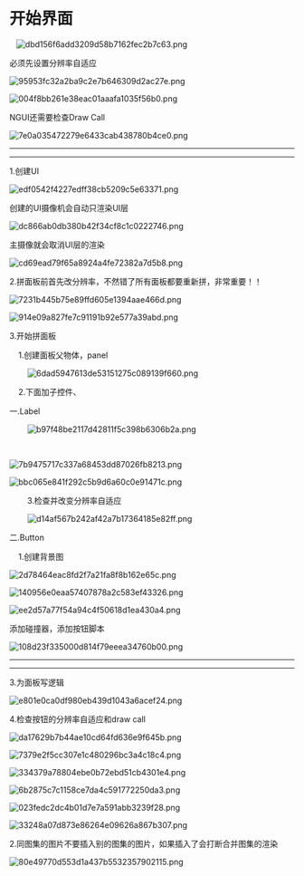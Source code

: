 # 开始界面

   ![dbd156f6add3209d58b7162fec2b7c63.png](image/dbd156f6add3209d58b7162fec2b7c63.png)

必须先设置分辨率自适应

![95953fc32a2ba9c2e7b646309d2ac27e.png](image/95953fc32a2ba9c2e7b646309d2ac27e.png)

![004f8bb261e38eac01aaafa1035f56b0.png](image/004f8bb261e38eac01aaafa1035f56b0.png)

NGUI还需要检查Draw Call

![7e0a035472279e6433cab438780b4ce0.png](image/7e0a035472279e6433cab438780b4ce0.png)

---

---

1.创建UI

![edf0542f4227edff38cb5209c5e63371.png](image/edf0542f4227edff38cb5209c5e63371.png)

创建的UI摄像机会自动只渲染UI层

![dc866ab0db380b42f34cf8c1c0222746.png](image/dc866ab0db380b42f34cf8c1c0222746.png)

主摄像就会取消UI层的渲染

![cd69ead79f65a8924a4fe72382a7d5b8.png](image/cd69ead79f65a8924a4fe72382a7d5b8.png)

2.拼面板前首先改分辨率，不然错了所有面板都要重新拼，非常重要！！

![7231b445b75e89ffd605e1394aae466d.png](image/7231b445b75e89ffd605e1394aae466d.png)

![914e09a827fe7c91191b92e577a39abd.png](image/914e09a827fe7c91191b92e577a39abd.png)

3.开始拼面板

    1.创建面板父物体，panel

        ![6dad5947613de53151275c089139f660.png](image/6dad5947613de53151275c089139f660.png)

    2.下面加子控件、

一.Label

        ![b97f48be2117d42811f5c398b6306b2a.png](image/b97f48be2117d42811f5c398b6306b2a.png)

        

![7b9475717c337a68453dd87026fb8213.png](image/7b9475717c337a68453dd87026fb8213.png)

![bbc065e841f292c5b9d6a60c0e91471c.png](image/bbc065e841f292c5b9d6a60c0e91471c.png)

        3.检查并改变分辨率自适应

        ![d14af567b242af42a7b17364185e82ff.png](image/d14af567b242af42a7b17364185e82ff.png)

二.Button

    1.创建背景图

![2d78464eac8fd2f7a21fa8f8b162e65c.png](image/2d78464eac8fd2f7a21fa8f8b162e65c.png)

![140956e0eaa57407878a2c583ef43326.png](image/140956e0eaa57407878a2c583ef43326.png)

![ee2d57a77f54a94c4f50618d1ea430a4.png](image/ee2d57a77f54a94c4f50618d1ea430a4.png)

添加碰撞器，添加按钮脚本

![108d23f335000d814f79eeea34760b00.png](image/108d23f335000d814f79eeea34760b00.png)

---

---

3.为面板写逻辑

![e801e0ca0df980eb439d1043a6acef24.png](image/e801e0ca0df980eb439d1043a6acef24.png)

4.检查按钮的分辨率自适应和draw call

![da17629b7b44ae10cd64fd636e9f645b.png](image/da17629b7b44ae10cd64fd636e9f645b.png)

![7379e2f5cc307e1c480296bc3a4c18c4.png](image/7379e2f5cc307e1c480296bc3a4c18c4.png)

![334379a78804ebe0b72ebd51cb4301e4.png](image/334379a78804ebe0b72ebd51cb4301e4.png)

![6b2875c7c1158ce7da4c591772250da3.png](image/6b2875c7c1158ce7da4c591772250da3.png)

![023fedc2dc4b01d7e7a591abb3239f28.png](image/023fedc2dc4b01d7e7a591abb3239f28.png)

![33248a07d873e86264e09626a867b307.png](image/33248a07d873e86264e09626a867b307.png)

2.同图集的图片不要插入别的图集的图片，如果插入了会打断合并图集的渲染

![80e49770d553d1a437b5532357902115.png](image/80e49770d553d1a437b5532357902115.png)
